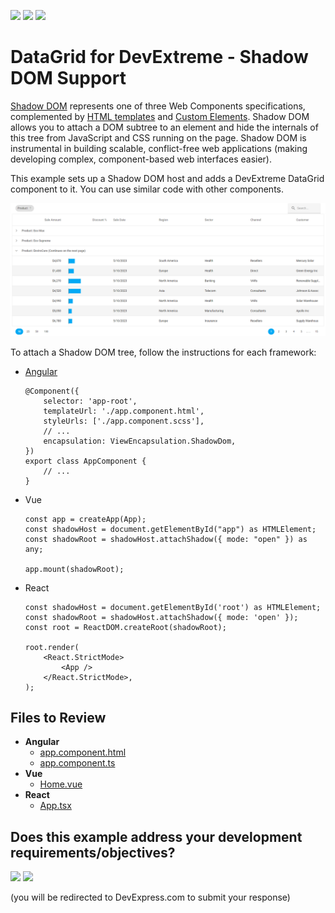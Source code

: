 <!-- default badges list -->
[![](https://img.shields.io/badge/Open_in_DevExpress_Support_Center-FF7200?style=flat-square&logo=DevExpress&logoColor=white)](https://supportcenter.devexpress.com/ticket/details/T1230389)
[![](https://img.shields.io/badge/📖_How_to_use_DevExpress_Examples-e9f6fc?style=flat-square)](https://docs.devexpress.com/GeneralInformation/403183)
[![](https://img.shields.io/badge/💬_Leave_Feedback-feecdd?style=flat-square)](#does-this-example-address-your-development-requirementsobjectives)
<!-- default badges end -->
# DataGrid for DevExtreme - Shadow DOM Support

[Shadow DOM](https://developer.mozilla.org/en-US/docs/Web/API/Web_components/Using_shadow_DOM) represents one of three Web Components specifications, complemented by [HTML templates](https://developer.mozilla.org/en-US/docs/Web/API/Web_components/Using_templates_and_slots) and [Custom Elements](https://developer.mozilla.org/en-US/docs/Web/API/Web_components/Using_custom_elements). Shadow DOM allows you to attach a DOM subtree to an element and hide the internals of this tree from JavaScript and CSS running on the page. Shadow DOM is instrumental in building scalable, conflict-free web applications (making developing complex, component-based web interfaces easier). 

This example sets up a Shadow DOM host and adds a DevExtreme DataGrid component to it. You can use similar code with other components.

![DataGrid in Shadow DOM](/datagrid-shadow-dom.png)

To attach a Shadow DOM tree, follow the instructions for each framework:

- [Angular](https://angular.io/guide/view-encapsulation#shadow-dom-encapsulation)    
    ```
    @Component({
        selector: 'app-root',
        templateUrl: './app.component.html',
        styleUrls: ['./app.component.scss'],
        // ...
        encapsulation: ViewEncapsulation.ShadowDom,
    })
    export class AppComponent {
        // ...
    }
    ```

- Vue    
    ```
    const app = createApp(App);
    const shadowHost = document.getElementById("app") as HTMLElement;
    const shadowRoot = shadowHost.attachShadow({ mode: "open" }) as any;

    app.mount(shadowRoot);
    ```

- React    
    ```
    const shadowHost = document.getElementById('root') as HTMLElement;
    const shadowRoot = shadowHost.attachShadow({ mode: 'open' });
    const root = ReactDOM.createRoot(shadowRoot);

    root.render(
        <React.StrictMode>
            <App />
        </React.StrictMode>,
    );
    ```


## Files to Review

- **Angular**
    - [app.component.html](Angular/src/app/app.component.html)
    - [app.component.ts](Angular/src/app/app.component.ts)
- **Vue**
    - [Home.vue](Vue/src/components/HomeContent.vue)
- **React**
    - [App.tsx](React/src/App.tsx)
<!-- feedback -->
## Does this example address your development requirements/objectives?

[<img src="https://www.devexpress.com/support/examples/i/yes-button.svg"/>](https://www.devexpress.com/support/examples/survey.xml?utm_source=github&utm_campaign=devextreme-datagrid-in-shadow-dom&~~~was_helpful=yes) [<img src="https://www.devexpress.com/support/examples/i/no-button.svg"/>](https://www.devexpress.com/support/examples/survey.xml?utm_source=github&utm_campaign=devextreme-datagrid-in-shadow-dom&~~~was_helpful=no)

(you will be redirected to DevExpress.com to submit your response)
<!-- feedback end -->
